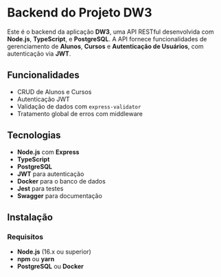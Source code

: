 # Backend do Projeto DW3

Este é o backend da aplicação **DW3**, uma API RESTful desenvolvida com **Node.js**, **TypeScript**, e **PostgreSQL**. A API fornece funcionalidades de gerenciamento de **Alunos**, **Cursos** e **Autenticação de Usuários**, com autenticação via **JWT**.

## Funcionalidades
- CRUD de Alunos e Cursos
- Autenticação JWT
- Validação de dados com `express-validator`
- Tratamento global de erros com middleware

## Tecnologias
- **Node.js** com **Express**
- **TypeScript**
- **PostgreSQL**
- **JWT** para autenticação
- **Docker** para o banco de dados
- **Jest** para testes
- **Swagger** para documentação

## Instalação
### Requisitos
- **Node.js** (16.x ou superior)
- **npm** ou **yarn**
- **PostgreSQL** ou **Docker**
